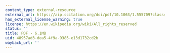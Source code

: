 ```yaml
---
content_type: external-resource
external_url: https://aip.scitation.org/doi/pdf/10.1063/1.555709?class=pdf&
has_external_license_warning: true
license: https://en.wikipedia.org/wiki/All_rights_reserved
status: ''
title: PDF - 6.1MB
uid: 48957ad3-dea5-4f9a-9385-e13d1732cd2b
wayback_url: ''
---
```


